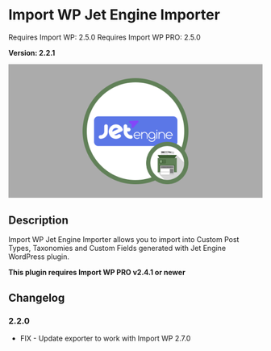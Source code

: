# Import WP Jet Engine Importer

Requires Import WP: 2.5.0
Requires Import WP PRO: 2.5.0

**Version: 2.2.1**

![Jet Engine Importer Importer](./assets/iwp-addon-jet-engine.png)

## Description

Import WP Jet Engine Importer allows you to import into Custom Post Types, Taxonomies and Custom Fields generated with Jet Engine WordPress plugin.

**This plugin requires Import WP PRO v2.4.1 or newer**

## Changelog

### 2.2.0

- FIX - Update exporter to work with Import WP 2.7.0